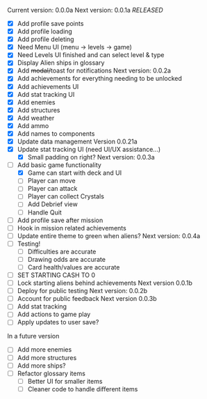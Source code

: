 Current version: 0.0.0a
Next version: 0.0.1a *RELEASED*
  - [x] Add profile save points
  - [x] Add profile loading
  - [x] Add profile deleting
  - [x] Need Menu UI (menu -> levels -> game)
  - [x] Need Levels UI finished and can select level & type
  - [x] Display Alien ships in glossary
  - [x] Add ~~modal/~~toast for notifications
Next version: 0.0.2a
  - [x] Add achievements for everything needing to be unlocked
  - [x] Add achievements UI
  - [x] Add stat tracking UI
  - [x] Add enemies
  - [x] Add structures
  - [x] Add weather
  - [x] Add ammo
  - [x] Add names to components
  - [x] Update data management
Version 0.0.21a
  - [x] Update stat tracking UI (need UI/UX assistance...)
    - [x] Small padding on right?
Next version: 0.0.3a
  - [ ] Add basic game functionality
    - [x] Game can start with deck and UI
    - [ ] Player can move
    - [ ] Player can attack
    - [ ] Player can collect Crystals
    - [ ] Add Debrief view
    - [ ] Handle Quit
  - [ ] Add profile save after mission
  - [ ] Hook in mission related achievements
  - [ ] Update entire theme to green when aliens?
Next version: 0.0.4a
  - [ ] Testing!
    - [ ] Difficulties are accurate
    - [ ] Drawing odds are accurate
    - [ ] Card health/values are accurate
  - [ ] SET STARTING CASH TO 0
  - [ ] Lock starting aliens behind achievements
Next version 0.0.1b
  - [ ] Deploy for public testing
Next version: 0.0.2b
  - [ ] Account for public feedback
Next version 0.0.3b
  - [ ] Add stat tracking
  - [ ] Add actions to game play
  - [ ] Apply updates to user save?

In a future version
  - [ ] Add more enemies
  - [ ] Add more structures
  - [ ] Add more ships?
  - [ ] Refactor glossary items
    - [ ] Better UI for smaller items
    - [ ] Cleaner code to handle different items

